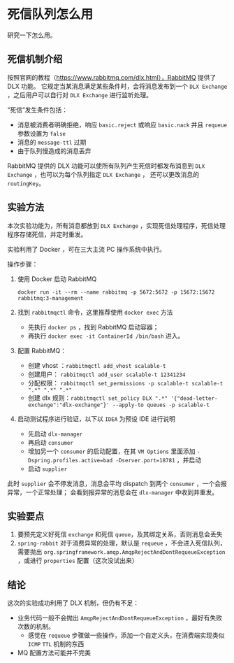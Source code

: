 # 死信队列怎么用
研究一下怎么用。

## 死信机制介绍
按照官网的教程（https://www.rabbitmq.com/dlx.html），RabbitMQ 提供了 DLX 功能。
它规定当某消息满足某些条件时，会将消息发布到一个 `DLX Exchange` ，之后用户可以自行对 `DLX Exchange` 进行监听处理。

“死信”发生条件包括：

- 消息被消费者明确拒绝，响应 `basic.reject` 或响应 `basic.nack` 并且 `requeue` 参数设置为 `false`
- 消息的 `message-ttl` 过期
- 由于队列慢造成的消息丢弃

RabbitMQ 提供的 DLX 功能可以使所有队列产生死信时都发布消息到 `DLX Exchange` ，也可以为每个队列指定 `DLX Exchange` ，
还可以更改消息的 `routingKey`。

## 实验方法
本次实验功能为，所有消息都放到 `DLX Exchange` ，实现死信处理程序，死信处理程序存储死信，并定时重发。

实验利用了 Docker ，可在三大主流 PC 操作系统中执行。

操作步骤：
1. 使用 Docker 启动 RabbitMQ
    ```
    docker run -it --rm --name rabbitmq -p 5672:5672 -p 15672:15672 rabbitmq:3-management
    ```
    
2. 找到 `rabbitmqctl` 命令，这里推荐使用 `docker exec` 方法
    - 先执行 `docker ps` ，找到 RabbitMQ 启动容器；
    - 再执行 `docker exec -it ContainerId /bin/bash` 进入。

3. 配置 RabbitMQ：
    - 创建 vhost ：`rabbitmqctl add_vhost scalable-t`
    - 创建用户： `rabbitmqctl add_user scalable-t 12341234`
    - 分配权限： `rabbitmqctl set_permissions -p scalable-t scalable-t ".*" ".*" ".*" `
    - 创建 dlx 规则：`rabbitmqctl set_policy DLX ".*" '{"dead-letter-exchange":"dlx-exchange"}' --apply-to queues -p scalable-t`

4. 启动测试程序进行验证，以下以 `IDEA` 为预设 IDE 进行说明
    - 先启动 `dlx-manager`
    - 再启动 `consumer`
    - 增加另一个 `consumer` 的启动配置，在其 `VM Options` 里面添加 
        `-Dspring.profiles.active=bad -Dserver.port=18781` ，并启动
    - 启动 `supplier`
    
此时 `supplier` 会不停发消息，消息会平均 dispatch 到两个 `consumer` ，一个会报异常，一个正常处理；
会看到报异常的消息会在 `dlx-manager` 中收到并重发。

## 实验要点
1. 要预先定义好死信 `exchange` 和死信 `queue`，及其绑定关系，否则消息会丢失
2. `spring-rabbit` 对于消费异常的处理，默认是 `requeue` ，不会进入死信队列，需要抛出 
    `org.springframework.amqp.AmqpRejectAndDontRequeueException` ，或进行 `properties` 配置（这次没试出来）

## 结论
这次的实验成功利用了 DLX 机制，但仍有不足：
- 业务代码一般不会抛出 `AmqpRejectAndDontRequeueException` ，最好有失败次数的机制。
    - 感觉在 `requeue` 步骤做一些操作，添加一个自定义头，在消费端实现类似 `ICMP` `TTL` 机制的东西
- MQ 配置方法可能并不完美
